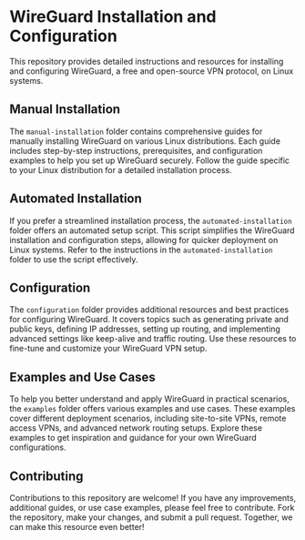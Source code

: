 # WireGuard Installation and Configuration

This repository provides detailed instructions and resources for installing and configuring WireGuard, a free and open-source VPN protocol, on Linux systems.

## Manual Installation
The `manual-installation` folder contains comprehensive guides for manually installing WireGuard on various Linux distributions. Each guide includes step-by-step instructions, prerequisites, and configuration examples to help you set up WireGuard securely. Follow the guide specific to your Linux distribution for a detailed installation process.

## Automated Installation
If you prefer a streamlined installation process, the `automated-installation` folder offers an automated setup script. This script simplifies the WireGuard installation and configuration steps, allowing for quicker deployment on Linux systems. Refer to the instructions in the `automated-installation` folder to use the script effectively.

## Configuration
The `configuration` folder provides additional resources and best practices for configuring WireGuard. It covers topics such as generating private and public keys, defining IP addresses, setting up routing, and implementing advanced settings like keep-alive and traffic routing. Use these resources to fine-tune and customize your WireGuard VPN setup.

## Examples and Use Cases
To help you better understand and apply WireGuard in practical scenarios, the `examples` folder offers various examples and use cases. These examples cover different deployment scenarios, including site-to-site VPNs, remote access VPNs, and advanced network routing setups. Explore these examples to get inspiration and guidance for your own WireGuard configurations.

## Contributing
Contributions to this repository are welcome! If you have any improvements, additional guides, or use case examples, please feel free to contribute. Fork the repository, make your changes, and submit a pull request. Together, we can make this resource even better!
